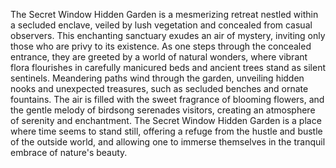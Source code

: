The Secret Window Hidden Garden is a mesmerizing retreat nestled within a secluded enclave, veiled by lush vegetation and concealed from casual observers. This enchanting sanctuary exudes an air of mystery, inviting only those who are privy to its existence. As one steps through the concealed entrance, they are greeted by a world of natural wonders, where vibrant flora flourishes in carefully manicured beds and ancient trees stand as silent sentinels. Meandering paths wind through the garden, unveiling hidden nooks and unexpected treasures, such as secluded benches and ornate fountains. The air is filled with the sweet fragrance of blooming flowers, and the gentle melody of birdsong serenades visitors, creating an atmosphere of serenity and enchantment. The Secret Window Hidden Garden is a place where time seems to stand still, offering a refuge from the hustle and bustle of the outside world, and allowing one to immerse themselves in the tranquil embrace of nature's beauty.
